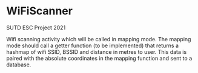 # WiFiScanner
SUTD ESC Project 2021

Wifi scanning activity which will be called in mapping mode.
The mapping mode should call a getter function (to be implemented) that returns a hashmap of wifi SSID, BSSID and distance in metres to user.
This data is paired with the absolute coordinates in the mapping function and sent to a database.
